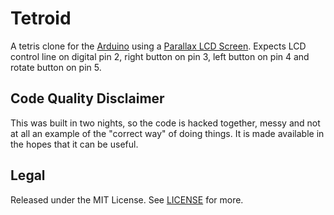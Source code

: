 Tetroid
=======

A tetris clone for the [Arduino][arduino] using a [Parallax LCD Screen][screen]. Expects LCD control line on digital pin 2, right button on pin 3, left button on pin 4 and rotate button on pin 5.

Code Quality Disclaimer
-----------------------

This was built in two nights, so the code is hacked together, messy and not at all an example of the "correct way" of doing things. It is made available in the hopes that it can be useful.

Legal
-----
Released under the MIT License. See [LICENSE][license] for more.

[arduino]: http://www.arduino.cc/
[screen]: http://www.parallax.com/Store/Accessories/Displays/tabid/159/List/1/ProductID/51/Default.aspx
[license]: http://github.com/nasser/tetroid/blob/master/LICENSE